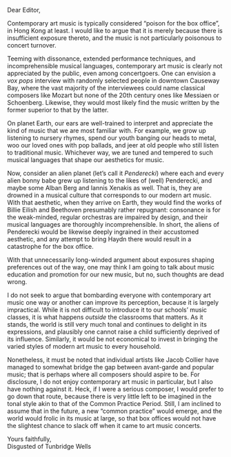 Dear Editor,

Contemporary art music is typically considered “poison for the box office”, in Hong Kong at least. I would like to argue that it is merely because there is insufficient exposure thereto, and the music is not particularly poisonous to concert turnover.

Teeming with dissonance, extended performance techniques, and incomprehensible musical languages, contemporary art music is clearly not appreciated by the public, even among concertgoers. One can envision a *vox pops* interview with randomly selected people in downtown Causeway Bay, where the vast majority of the interviewees could name classical composers like Mozart but none of the 20th century ones like Messiaen or Schoenberg. Likewise, they would most likely find the music written by the former superior to that by the latter.

On planet Earth, our ears are well-trained to interpret and appreciate the kind of music that we are most familiar with. For example, we grow up listening to nursery rhymes, spend our youth banging our heads to metal, woo our loved ones with pop ballads, and jeer at old people who still listen to traditional music. Whichever way, we are tuned and tempered to such musical languages that shape our aesthetics for music.

Now, consider an alien planet (let’s call it *Penderecki*) where each and every alien bonny babe grew up listening to the likes of (well) Penderecki, and maybe some Alban Berg and Iannis Xenakis as well. That is, they are drowned in a musical culture that corresponds to our modern art music. With that aesthetic, when they arrive on Earth, they would find the works of Billie Eilish and Beethoven presumably rather repugnant: consonance is for the weak-minded, regular orchestras are impaired by design, and their musical languages are thoroughly incomprehensible. In short, the aliens of Penderecki would be likewise deeply ingrained in their accustomed aesthetic, and any attempt to bring Haydn there would result in a catastrophe for the box office.

With that unnecessarily long-winded argument about exposures shaping preferences out of the way, one may think I am going to talk about music education and promotion for our new music, but no, such thoughts are dead wrong.

I do not seek to argue that bombarding everyone with contemporary art music one way or another can improve its perception, because it is largely impractical. While it is not difficult to introduce it to our schools’ music classes, it is what happens *outside* the classrooms that matters. As it stands, the world is still very much tonal and continues to delight in its expressions, and plausibly one cannot raise a child sufficiently deprived of its influence. Similarly, it would be not economical to invest in bringing the varied styles of modern art music to every household.

Nonetheless, it must be noted that individual artists like Jacob Collier have managed to somewhat bridge the gap between avant-garde and popular music; that is perhaps where all composers should aspire to be. For disclosure, I do not enjoy contemporary art music in particular, but I also have nothing against it. Heck, if I were a serious composer, I would prefer to go down that route, because there is very little left to be imagined in the tonal style akin to that of the Common Practice Period. Still, I am inclined to assume that in the future, a new “common practice” would emerge, and the world would frolic in its music at large, so that box offices would not have the slightest chance to slack off when it came to art music concerts.


Yours faithfully,  
Disgusted of Tunbridge Wells